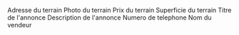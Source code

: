Adresse du terrain
Photo du terrain
Prix du terrain
Superficie du terrain
Titre de l'annonce
Description de l'annonce
Numero de telephone
Nom du vendeur